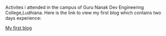 Activites i attended in the campus of Guru Nanak Dev Engineering College,Ludhiana.
Here is the link to view my first blog which contains two days experience:

[My first blog](https://github.com/CuriousCodeSeeker/MyPortfolio/tree/main/my_experience)


